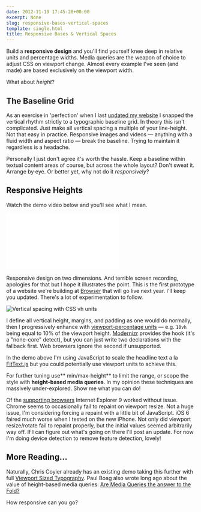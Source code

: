 ```yaml
---
date: 2012-11-19 17:45:28+00:00
excerpt: None
slug: responsive-bases-vertical-spaces
template: single.html
title: Responsive Bases & Vertical Spaces
---
```


Build a **responsive design** and you'll find yourself knee deep in relative units and percentage widths. Media queries are the weapon of choice to adjust CSS on viewport change. Almost every example I've seen (and made) are based exclusively on the viewport width.

What about _height_?


## The Baseline Grid


As an exercise in 'perfection' when I last [updated my website](/2012/02/27/spring-cleaning-redesigning-dbushell-com/) I snapped the vertical rhythm strictly to a typographic baseline grid. In theory this isn't complicated. Just make all vertical spacing a multiple of your line-height. Not that easy in practice. Responsive images and videos — anything with a fluid width and aspect ratio — break the baseline. Trying to maintain it regardless is a headache.

Personally I just don't agree it's worth the hassle. Keep a baseline within textual content areas of course, but across the whole layout? Don't sweat it. Arrange by eye. Or better yet, why not do it _responsively_?


## Responsive Heights


Watch the demo video below and you'll see what I mean.


<p class="b-post__image"><span class="b-fitvid" style="padding-top:56.25%"><iframe src="//player.vimeo.com/video/53866112?badge=0&color=ffffff" frameborder="0"></iframe></span></p>

Responsive design on two dimensions. And terrible screen recording, apologies for that but I hope it illustrates the point. This is the first prototype of a website we're building at [Browser](http://www.browserlondon.com) that will go live next year. I'll keep you updated. There's a lot of experimentation to follow.

![Vertical spacing with CSS vh units](/images/2012/11/vertical-spacing.png)

I define all vertical height, margins, and padding as one would do normally, then I progressively enhance with [viewport-percentage units](http://www.w3.org/TR/css3-values/#viewport-relative-lengths) — e.g. `10vh` being equal to 10% of the viewport height. [Modernizr](http://modernizr.com/) provides the hook (it's a "none-core" detect), but you can just write two declarations with the fallback first. Web browsers ignore the second if unsupported.

In the demo above I'm using JavaScript to scale the headline text a la [FitText.js](http://fittextjs.com/) but you could potentially use viewport units to achieve this.

For further tuning use** min/max-height** to limit the range, or scope the style with **height-based media queries**. In my opinion these techniques are massively under-explored. Show me what you can do!

Of the [supporting browsers](http://caniuse.com/#search=vh) Internet Explorer 9 worked without issue. Chrome seems to occasionally fail to repaint on viewport resize. Not a huge issue, I'm considering forcing a repaint with a little bit of JavaScript. iOS 6 faired much worse when I tested on the new iPhone. Not only did viewport resize/rotate fail to repaint properly, but the initial values seemed arbitrarily way off. If I can figure out what's going on there I'll post an update. For now I'm doing device detection to remove feature detection, lovely!


## More Reading...


Naturally, Chris Coyier already has an existing demo taking this further with full [Viewport Sized Typography](http://css-tricks.com/viewport-sized-typography/). Paul Boag also wrote long ago about the value of height-based media queries: [Are Media Queries the answer to the Fold?](http://boagworld.com/dev/are-media-queries-the-answer-to-the-fold/)

How responsive can you go?
